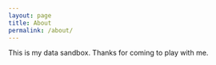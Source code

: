 ```yaml
---
layout: page
title: About
permalink: /about/
---
```


This is my data sandbox. Thanks for coming to play with me. 


